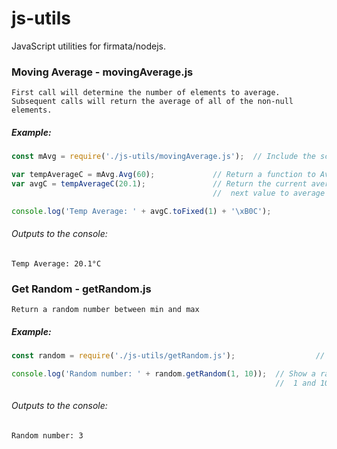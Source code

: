 # js-utils
JavaScript utilities for firmata/nodejs.

### Moving Average - movingAverage.js
    First call will determine the number of elements to average.
    Subsequent calls will return the average of all of the non-null elements.
    
##### Example:
```javascript
const mAvg = require('./js-utils/movingAverage.js');  // Include the script in your nodejs code

var tempAverageC = mAvg.Avg(60);             // Return a function to Average over 60 elements
var avgC = tempAverageC(20.1);               // Return the current average when you pass in the 
                                             //  next value to average

console.log('Temp Average: ' + avgC.toFixed(1) + '\xB0C');
```
###### Outputs to the console: 
```Temp Average: 20.1°C```

### Get Random - getRandom.js
    Return a random number between min and max

##### Example:
```javascript
const random = require('./js-utils/getRandom.js');                  // Include the script in your nodejs code

console.log('Random number: ' + random.getRandom(1, 10));  // Show a random number between 
                                                           //  1 and 10 (inclusive)
```
###### Outputs to the console:
```Random number: 3```
